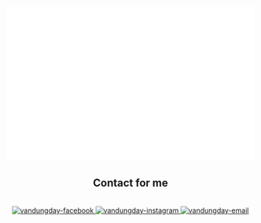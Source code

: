 
<a href="#" target="_blank">
  <img src="svg/vandungday.svg" width="1200" alt="Click to see the source" />
</a>

<h2 align="center"> Contact for me </h2>
<br>
<!-- https://icons8.com -->
<div align="center">
  <a href="https://facebook.com/vandungday" target="blank">
    <img src="https://img.icons8.com/bubbles/100/000000/facebook-new.png" alt="vandungday-facebook" />
  </a>

  <a href="https://instagram.com/vandungday" target="blank">
    <img src="https://img.icons8.com/bubbles/100/000000/instagram.png" alt="vandungday-instagram" />
  </a>
  <a href="mailto:dungtn492@gmail.com" target="top">
    <img src="https://img.icons8.com/bubbles/100/000000/apple-mail.png" alt="vandungday-email" />
  </a>
</div>

